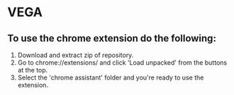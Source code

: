 # VEGA

## To use the chrome extension do the following:
1. Download and extract zip of repository.
2. Go to chrome://extensions/ and click 'Load unpacked' from the buttons at the top.
3. Select the 'chrome assistant' folder and you're ready to use the extension.